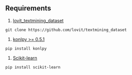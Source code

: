 ## Requirements

1. [lovit_textmining_dataset](https://github.com/lovit/textmining_dataset)

```
git clone https://github.com/lovit/textmining_dataset
```

1. [konlpy >= 0.5.1](https://github.com/konlpy/konlpy/)

```
pip install konlpy
```

1. [Scikit-learn](https://scikit-learn.org/)

```
pip install scikit-learn
```
